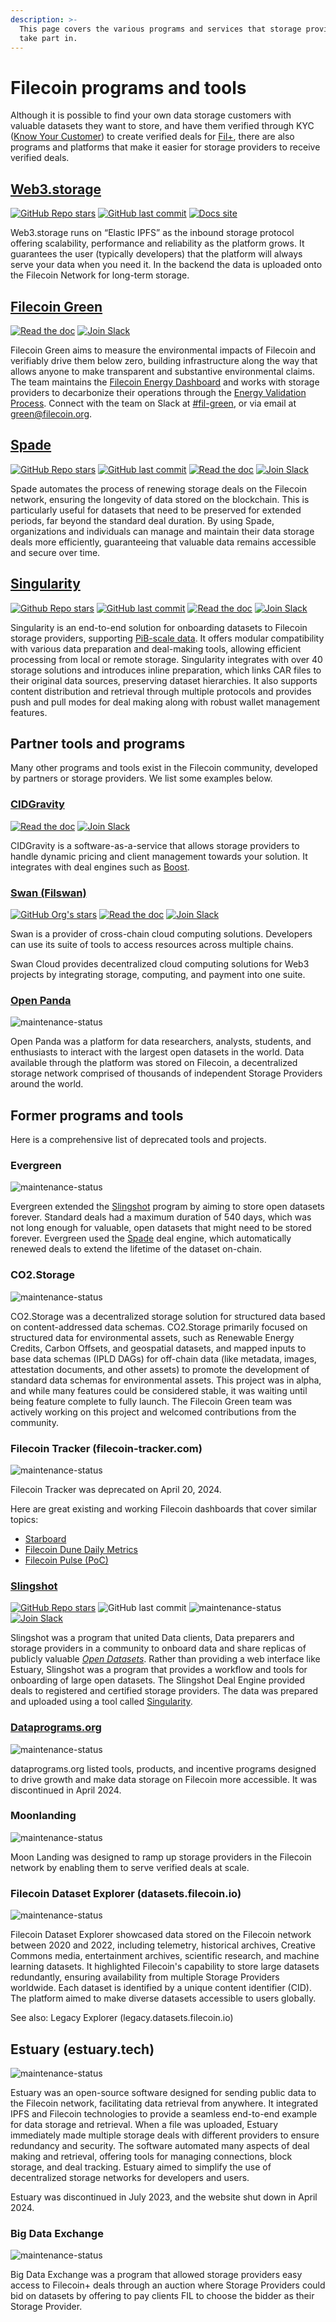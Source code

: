 ```yaml
---
description: >-
  This page covers the various programs and services that storage providers can
  take part in.
---
```


# Filecoin programs and tools

Although it is possible to find your own data storage customers with valuable datasets they want to store, and have them verified through KYC ([Know Your Customer](https://en.wikipedia.org/wiki/Know\_your\_customer)) to create verified deals for [Fil+](../../basics/how-storage-works/filecoin-plus.md), there are also programs and platforms that make it easier for storage providers to receive verified deals.

## [Web3.storage](https://web3.storage/)

[![GitHub Repo stars](https://img.shields.io/github/stars/web3-storage/web3.storage)](https://github.com/web3-storage/web3.storage)
[![GitHub last commit](https://img.shields.io/github/last-commit/web3-storage/web3.storage)](https://github.com/web3-storage/web3.storage/graphs/commit-activity)
[![Docs site](https://img.shields.io/badge/docs-web3.storage-blue)](https://web3.storage/docs/)

Web3.storage runs on “Elastic IPFS” as the inbound storage protocol offering scalability, performance and reliability as the platform grows. It guarantees the user (typically developers) that the platform will always serve your data when you need it. In the backend the data is uploaded onto the Filecoin Network for long-term storage.

## [Filecoin Green](https://green.filecoin.io)

[![Read the doc](https://img.shields.io/badge/docs-gitbook.io-blue)](https://filecoin-green.gitbook.io/filecoin-green-documentation)
[![Join Slack](https://img.shields.io/badge/join-slack-purple)](https://filecoinproject.slack.com/archives/C02HZ215B7Y)

Filecoin Green aims to measure the environmental impacts of Filecoin and verifiably drive them below zero, building infrastructure along the way that allows anyone to make transparent and substantive environmental claims. The team maintains the [Filecoin Energy Dashboard](https://filecoin.energy/) and works with storage providers to decarbonize their operations through the [Energy Validation Process](https://filecoin-green.gitbook.io/filecoin-green-documentation/storage-providers-green-guidance-documentation/storage-providers-tiered-sustainability-claims). Connect with the team on Slack at [#fil-green](https://filecoinproject.slack.com/archives/C02HZ215B7Y), or via email at [green@filecoin.org](mailto:green@filecoin.org).

## [Spade](https://github.com/data-preservation-programs/spade)

[![GitHub Repo stars](https://img.shields.io/github/stars/data-preservation-programs/spade)](https://github.com/data-preservation-programs/spade)
[![GitHub last commit](https://img.shields.io/github/last-commit/data-preservation-programs/spade)](https://github.com/data-preservation-programs/spade/graphs/commit-activity)
[![Read the doc](https://img.shields.io/badge/docs-README-blue)](https://github.com/data-preservation-programs/spade/blob/master/README.md)
[![Join Slack](https://img.shields.io/badge/join-Slack-purple)](https://filecoinproject.slack.com/archives/C0377FJCG1L)

Spade automates the process of renewing storage deals on the Filecoin network, ensuring the longevity of data stored on the blockchain. This is particularly useful for datasets that need to be preserved for extended periods, far beyond the standard deal duration. By using Spade, organizations and individuals can manage and maintain their data storage deals more efficiently, guaranteeing that valuable data remains accessible and secure over time.

## [Singularity](https://github.com/data-preservation-programs/singularity)

[![Github Repo stars](https://img.shields.io/github/stars/data-preservation-programs/singularity)](https://github.com/data-preservation-programs/singularity)
[![GitHub last commit](https://img.shields.io/github/last-commit/data-preservation-programs/singularity)](https://github.com/data-preservation-programs/spade/graphs/commit-activity)
[![Read the doc](https://img.shields.io/badge/docs-gitbook.io-blue)](https://data-programs.gitbook.io/singularity)
[![Join Slack](https://img.shields.io/badge/join-Slack-purple)](https://filecoinproject.slack.com/archives/C05JABREATH)

Singularity is an end-to-end solution for onboarding datasets to Filecoin storage providers, supporting [PiB-scale data](https://stats.singularity.storage/). It offers modular compatibility with various data preparation and deal-making tools, allowing efficient processing from local or remote storage. Singularity integrates with over 40 storage solutions and introduces inline preparation, which links CAR files to their original data sources, preserving dataset hierarchies. It also supports content distribution and retrieval through multiple protocols and provides push and pull modes for deal making along with robust wallet management features.

## Partner tools and programs

Many other programs and tools exist in the Filecoin community, developed by partners or storage providers. We list some examples below.

### [CIDGravity](https://www.cidgravity.com/)

[![Read the doc](https://img.shields.io/badge/docs-cidgravity.com-blue)](https://docs.cidgravity.com)
[![Join Slack](https://img.shields.io/badge/join-Slack-purple)](https://filecoinproject.slack.com/archives/C04SCAG37FH)

CIDGravity is a software-as-a-service that allows storage providers to handle dynamic pricing and client management towards your solution. It integrates with deal engines such as [Boost](https://boost.filecoin.io).

### [Swan (Filswan)](https://github.com/filswan)

[![GitHub Org's stars](https://img.shields.io/github/stars/filswan)](https://github.com/filswan)
[![Read the doc](https://img.shields.io/badge/docs-filswan.com-blue)](https://docs.filswan.com/)
[![Join Slack](https://img.shields.io/badge/join-Slack-purple)](https://filecoinproject.slack.com/archives/C04LBAMBDPD)

Swan is a provider of cross-chain cloud computing solutions. Developers can use its suite of tools to access resources across multiple chains.

Swan Cloud provides decentralized cloud computing solutions for Web3 projects by integrating storage, computing, and payment into one suite.

### [Open Panda](https://openpanda.io/)

![maintenance-status](https://img.shields.io/badge/maintenance-deprecated-red.svg)

Open Panda was a platform for data researchers, analysts, students, and enthusiasts to interact with the largest open datasets in the world. Data available through the platform was stored on Filecoin, a decentralized storage network comprised of thousands of independent Storage Providers around the world.

## Former programs and tools

Here is a comprehensive list of deprecated tools and projects.

### Evergreen

![maintenance-status](https://img.shields.io/badge/maintenance-deprecated_04/2024-red.svg)

Evergreen extended the [Slingshot](#slingshot) program by aiming to store open datasets forever. Standard deals had a maximum duration of 540 days, which was not long enough for valuable, open datasets that might need to be stored forever. Evergreen used the [Spade](#spade) deal engine, which automatically renewed deals to extend the lifetime of the dataset on-chain.

### CO2.Storage

![maintenance-status](https://img.shields.io/badge/maintenance-deprecated_04/2024-red.svg)

CO2.Storage was a decentralized storage solution for structured data based on content-addressed data schemas. CO2.Storage primarily focused on structured data for environmental assets, such as Renewable Energy Credits, Carbon Offsets, and geospatial datasets, and mapped inputs to base data schemas (IPLD DAGs) for off-chain data (like metadata, images, attestation documents, and other assets) to promote the development of standard data schemas for environmental assets. This project was in alpha, and while many features could be considered stable, it was waiting until being feature complete to fully launch. The Filecoin Green team was actively working on this project and welcomed contributions from the community.

### Filecoin Tracker (filecoin-tracker.com)

![maintenance-status](https://img.shields.io/badge/maintenance-deprecated_04/2024-red.svg)

Filecoin Tracker was deprecated on April 20, 2024.

Here are great existing and working Filecoin dashboards that cover similar topics:

- [Starboard](https://dashboard.starboard.ventures/dashboard)
- [Filecoin Dune Daily Metrics](https://dune.com/kalen/filecoin-daily-metrics)
- [Filecoin Pulse (PoC)](https://filecoinpulse.pages.dev/)

### [Slingshot](https://slingshot.filecoin.io)

[![GitHub Repo stars](https://img.shields.io/github/stars/filecoin-project/slingshot)](https://github.com/filecoin-project/slingshot)
![GitHub last commit](https://img.shields.io/github/last-commit/filecoin-project/slingshot)
![maintenance-status](https://img.shields.io/badge/maintenance-deprecated-red.svg)
[![Join Slack](https://img.shields.io/badge/join-Slack-purple)](https://filecoinproject.slack.com/archives/C01AZP8BKRQ)

Slingshot was a program that united Data clients, Data preparers and storage providers in a community to onboard data and share replicas of publicly valuable [_Open Datasets_](https://datasets.filecoin.io). Rather than providing a web interface like Estuary, Slingshot was a program that provides a workflow and tools for onboarding of large open datasets. The Slingshot Deal Engine provided deals to registered and certified storage providers. The data was prepared and uploaded using a tool called [Singularity](#singularity).

### [Dataprograms.org](https://dataprograms.org)

![maintenance-status](https://img.shields.io/badge/maintenance-deprecated_04/2024-red.svg)

dataprograms.org listed tools, products, and incentive programs designed to drive growth and make data storage on Filecoin more accessible. It was discontinued in April 2024.

### Moonlanding

![maintenance-status](https://img.shields.io/badge/maintenance-deprecated_04/2024-red.svg)

Moon Landing was designed to ramp up storage providers in the Filecoin network by enabling them to serve verified deals at scale.

### Filecoin Dataset Explorer (datasets.filecoin.io)

![maintenance-status](https://img.shields.io/badge/maintenance-deprecated_04/2024-red.svg)

Filecoin Dataset Explorer showcased data stored on the Filecoin network between 2020 and 2022, including telemetry, historical archives, Creative Commons media, entertainment archives, scientific research, and machine learning datasets. It highlighted Filecoin's capability to store large datasets redundantly, ensuring availability from multiple Storage Providers worldwide. Each dataset is identified by a unique content identifier (CID). The platform aimed to make diverse datasets accessible to users globally.

See also: Legacy Explorer (legacy.datasets.filecoin.io)

## Estuary (estuary.tech)

![maintenance-status](https://img.shields.io/badge/maintenance-deprecated_07/2023-red.svg)

Estuary was an open-source software designed for sending public data to the Filecoin network, facilitating data retrieval from anywhere. It integrated IPFS and Filecoin technologies to provide a seamless end-to-end example for data storage and retrieval. When a file was uploaded, Estuary immediately made multiple storage deals with different providers to ensure redundancy and security. The software automated many aspects of deal making and retrieval, offering tools for managing connections, block storage, and deal tracking. Estuary aimed to simplify the use of decentralized storage networks for developers and users.

Estuary was discontinued in July 2023, and the website shut down in April 2024.

### Big Data Exchange

![maintenance-status](https://img.shields.io/badge/maintenance-deprecated_04/2024-red.svg)

Big Data Exchange was a program that allowed storage providers easy access to Filecoin+ deals through an auction where Storage Providers could bid on datasets by offering to pay clients FIL to choose the bidder as their Storage Provider.


